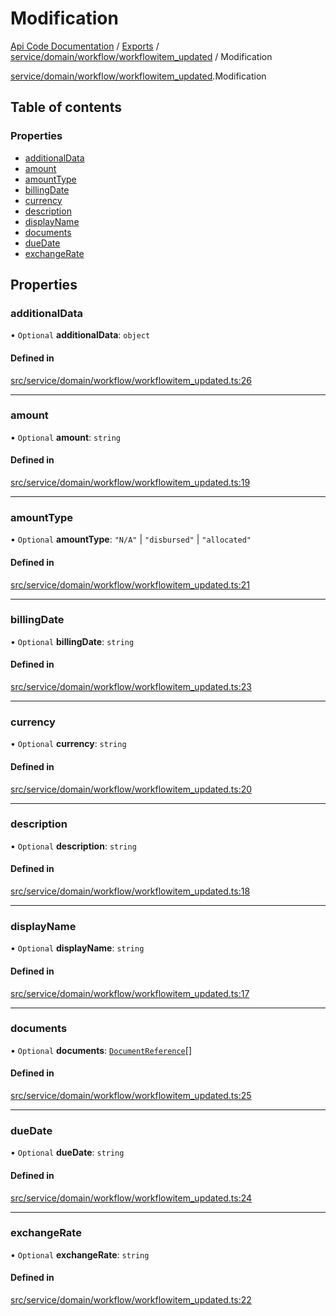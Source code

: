 # Modification
 
[Api Code Documentation](../README.md) / [Exports](../modules.md) / [service/domain/workflow/workflowitem\_updated](../modules/service_domain_workflow_workflowitem_updated.md) / Modification

[service/domain/workflow/workflowitem_updated](../modules/service_domain_workflow_workflowitem_updated.md).Modification

## Table of contents

### Properties

- [additionalData](service_domain_workflow_workflowitem_updated.Modification.md#additionaldata)
- [amount](service_domain_workflow_workflowitem_updated.Modification.md#amount)
- [amountType](service_domain_workflow_workflowitem_updated.Modification.md#amounttype)
- [billingDate](service_domain_workflow_workflowitem_updated.Modification.md#billingdate)
- [currency](service_domain_workflow_workflowitem_updated.Modification.md#currency)
- [description](service_domain_workflow_workflowitem_updated.Modification.md#description)
- [displayName](service_domain_workflow_workflowitem_updated.Modification.md#displayname)
- [documents](service_domain_workflow_workflowitem_updated.Modification.md#documents)
- [dueDate](service_domain_workflow_workflowitem_updated.Modification.md#duedate)
- [exchangeRate](service_domain_workflow_workflowitem_updated.Modification.md#exchangerate)

## Properties

### additionalData

• `Optional` **additionalData**: `object`

#### Defined in

[src/service/domain/workflow/workflowitem_updated.ts:26](https://github.com/openkfw/TruBudget/blob/95e6f8a/api/src/service/domain/workflow/workflowitem_updated.ts#L26)

___

### amount

• `Optional` **amount**: `string`

#### Defined in

[src/service/domain/workflow/workflowitem_updated.ts:19](https://github.com/openkfw/TruBudget/blob/95e6f8a/api/src/service/domain/workflow/workflowitem_updated.ts#L19)

___

### amountType

• `Optional` **amountType**: ``"N/A"`` \| ``"disbursed"`` \| ``"allocated"``

#### Defined in

[src/service/domain/workflow/workflowitem_updated.ts:21](https://github.com/openkfw/TruBudget/blob/95e6f8a/api/src/service/domain/workflow/workflowitem_updated.ts#L21)

___

### billingDate

• `Optional` **billingDate**: `string`

#### Defined in

[src/service/domain/workflow/workflowitem_updated.ts:23](https://github.com/openkfw/TruBudget/blob/95e6f8a/api/src/service/domain/workflow/workflowitem_updated.ts#L23)

___

### currency

• `Optional` **currency**: `string`

#### Defined in

[src/service/domain/workflow/workflowitem_updated.ts:20](https://github.com/openkfw/TruBudget/blob/95e6f8a/api/src/service/domain/workflow/workflowitem_updated.ts#L20)

___

### description

• `Optional` **description**: `string`

#### Defined in

[src/service/domain/workflow/workflowitem_updated.ts:18](https://github.com/openkfw/TruBudget/blob/95e6f8a/api/src/service/domain/workflow/workflowitem_updated.ts#L18)

___

### displayName

• `Optional` **displayName**: `string`

#### Defined in

[src/service/domain/workflow/workflowitem_updated.ts:17](https://github.com/openkfw/TruBudget/blob/95e6f8a/api/src/service/domain/workflow/workflowitem_updated.ts#L17)

___

### documents

• `Optional` **documents**: [`DocumentReference`](service_domain_document_document.DocumentReference.md)[]

#### Defined in

[src/service/domain/workflow/workflowitem_updated.ts:25](https://github.com/openkfw/TruBudget/blob/95e6f8a/api/src/service/domain/workflow/workflowitem_updated.ts#L25)

___

### dueDate

• `Optional` **dueDate**: `string`

#### Defined in

[src/service/domain/workflow/workflowitem_updated.ts:24](https://github.com/openkfw/TruBudget/blob/95e6f8a/api/src/service/domain/workflow/workflowitem_updated.ts#L24)

___

### exchangeRate

• `Optional` **exchangeRate**: `string`

#### Defined in

[src/service/domain/workflow/workflowitem_updated.ts:22](https://github.com/openkfw/TruBudget/blob/95e6f8a/api/src/service/domain/workflow/workflowitem_updated.ts#L22)
